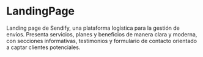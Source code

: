 # LandingPage
Landing page de Sendify, una plataforma logística para la gestión de envíos. Presenta servicios, planes y beneficios de manera clara y moderna, con secciones informativas, testimonios y formulario de contacto orientado a captar clientes potenciales.
